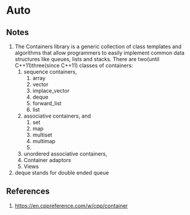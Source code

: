 # Auto

## Notes
1. The Containers library is a generic collection of class templates and algorithms that allow programmers to easily implement common data structures like queues, lists and stacks. There are two(until C++11)three(since C++11) classes of containers:
   1. sequence containers,
      1. array
      2. vector
      3. implace_vector
      4. deque
      5. forward_list
      6. list
   2. associative containers, and
      1. set
      2. map
      3. multiset
      4. multimap
      5. 
   3. unordered associative containers,
   4. Container adaptors
   5. Views
2. deque stands for double ended queue




## References

1. https://en.cppreference.com/w/cpp/container

